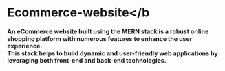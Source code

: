  # <b>Ecommerce-website</b

An eCommerce website built using the MERN stack is a robust online shopping platform with numerous features to enhance the user experience.
<br/>
This stack helps to build dynamic and user-friendly web applications by leveraging both front-end and back-end technologies.   
